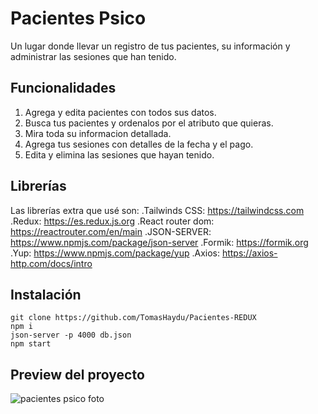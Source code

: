 # Pacientes Psico

Un lugar donde llevar un registro de tus pacientes, su información y administrar las sesiones que han tenido.

## Funcionalidades
1. Agrega y edita pacientes con todos sus datos.
2. Busca tus pacientes y ordenalos por el atributo que quieras.
3. Mira toda su informacion detallada.
4. Agrega tus sesiones con detalles de la fecha y el pago.
5. Edita y elimina las sesiones que hayan tenido.

## Librerías
Las librerías extra que usé son:
.Tailwinds CSS: https://tailwindcss.com
.Redux: https://es.redux.js.org
.React router dom: https://reactrouter.com/en/main
.JSON-SERVER: https://www.npmjs.com/package/json-server
.Formik: https://formik.org
.Yup: https://www.npmjs.com/package/yup
.Axios: https://axios-http.com/docs/intro

## Instalación

	git clone https://github.com/TomasHaydu/Pacientes-REDUX
	npm i
	json-server -p 4000 db.json
	npm start

## Preview del proyecto

![pacientes psico foto](https://user-images.githubusercontent.com/103974880/218336309-7c77c204-eb71-4a2d-8943-5848e922625b.png)
